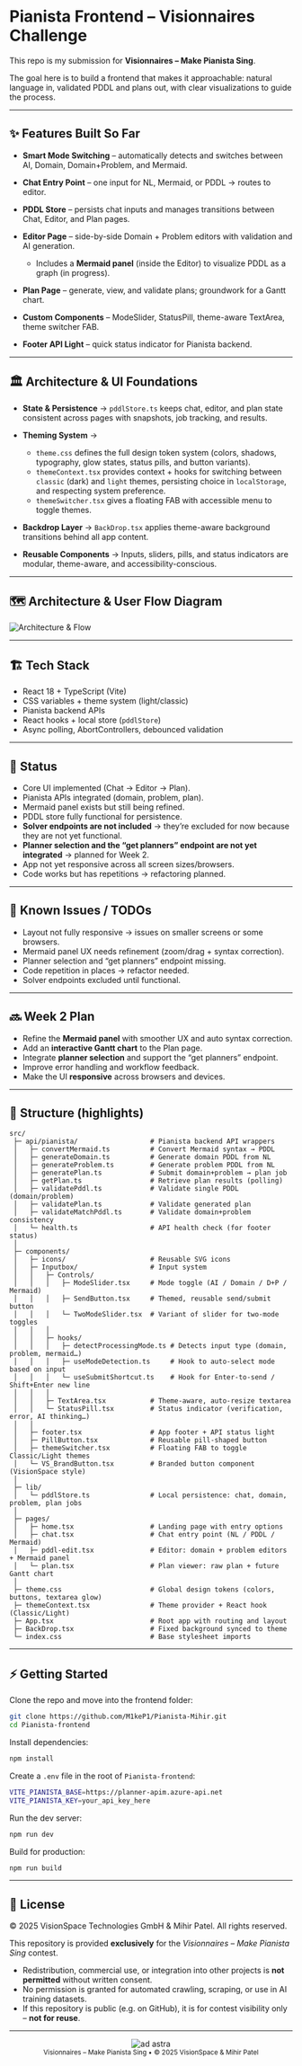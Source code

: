 # Pianista Frontend – Visionnaires Challenge

This repo is my submission for **Visionnaires – Make Pianista Sing**.

The goal here is to build a frontend that makes it approachable: natural language in, validated PDDL and plans out, with clear visualizations to guide the process.

---

## ✨ Features Built So Far

* **Smart Mode Switching** – automatically detects and switches between AI, Domain, Domain+Problem, and Mermaid.
* **Chat Entry Point** – one input for NL, Mermaid, or PDDL → routes to editor.
* **PDDL Store** – persists chat inputs and manages transitions between Chat, Editor, and Plan pages.
* **Editor Page** – side-by-side Domain + Problem editors with validation and AI generation.

  * Includes a **Mermaid panel** (inside the Editor) to visualize PDDL as a graph (in progress).
* **Plan Page** – generate, view, and validate plans; groundwork for a Gantt chart.
* **Custom Components** – ModeSlider, StatusPill, theme-aware TextArea, theme switcher FAB.
* **Footer API Light** – quick status indicator for Pianista backend.

---

## 🏛 Architecture & UI Foundations

* **State & Persistence** → `pddlStore.ts` keeps chat, editor, and plan state consistent across pages with snapshots, job tracking, and results.
* **Theming System** →

  * `theme.css` defines the full design token system (colors, shadows, typography, glow states, status pills, and button variants).
  * `themeContext.tsx` provides context + hooks for switching between `classic` (dark) and `light` themes, persisting choice in `localStorage`, and respecting system preference.
  * `themeSwitcher.tsx` gives a floating FAB with accessible menu to toggle themes.
* **Backdrop Layer** → `BackDrop.tsx` applies theme-aware background transitions behind all app content.
* **Reusable Components** → Inputs, sliders, pills, and status indicators are modular, theme-aware, and accessibility-conscious.

---

## 🗺️ Architecture & User Flow Diagram

![Architecture & Flow](/Pianista_Vision_v1.png)

---

## 🏗️ Tech Stack

* React 18 + TypeScript (Vite)
* CSS variables + theme system (light/classic)
* Pianista backend APIs
* React hooks + local store (`pddlStore`)
* Async polling, AbortControllers, debounced validation

---

## 🚦 Status

* Core UI implemented (Chat → Editor → Plan).
* Pianista APIs integrated (domain, problem, plan).
* Mermaid panel exists but still being refined.
* PDDL store fully functional for persistence.
* **Solver endpoints are not included** → they’re excluded for now because they are not yet functional.
* **Planner selection and the “get planners” endpoint are not yet integrated** → planned for Week 2.
* App not yet responsive across all screen sizes/browsers.
* Code works but has repetitions → refactoring planned.

---

## 🐞 Known Issues / TODOs

* Layout not fully responsive → issues on smaller screens or some browsers.
* Mermaid panel UX needs refinement (zoom/drag + syntax correction).
* Planner selection and “get planners” endpoint missing.
* Code repetition in places → refactor needed.
* Solver endpoints excluded until functional.

---

## 🔜 Week 2 Plan

* Refine the **Mermaid panel** with smoother UX and auto syntax correction.
* Add an **interactive Gantt chart** to the Plan page.
* Integrate **planner selection** and support the “get planners” endpoint.
* Improve error handling and workflow feedback.
* Make the UI **responsive** across browsers and devices.

---

## 📂 Structure (highlights)

```
src/
 ├─ api/pianista/                  # Pianista backend API wrappers
 │   ├─ convertMermaid.ts          # Convert Mermaid syntax → PDDL
 │   ├─ generateDomain.ts          # Generate domain PDDL from NL
 │   ├─ generateProblem.ts         # Generate problem PDDL from NL
 │   ├─ generatePlan.ts            # Submit domain+problem → plan job
 │   ├─ getPlan.ts                 # Retrieve plan results (polling)
 │   ├─ validatePddl.ts            # Validate single PDDL (domain/problem)
 │   ├─ validatePlan.ts            # Validate generated plan
 │   ├─ validateMatchPddl.ts       # Validate domain+problem consistency
 │   └─ health.ts                  # API health check (for footer status)
 │
 ├─ components/
 │   ├─ icons/                     # Reusable SVG icons
 │   ├─ Inputbox/                  # Input system
 │   │   ├─ Controls/
 │   │   │   ├─ ModeSlider.tsx     # Mode toggle (AI / Domain / D+P / Mermaid)
 │   │   │   ├─ SendButton.tsx     # Themed, reusable send/submit button
 │   │   │   └─ TwoModeSlider.tsx  # Variant of slider for two-mode toggles
 │   │   │
 │   │   ├─ hooks/
 │   │   │   ├─ detectProcessingMode.ts # Detects input type (domain, problem, mermaid…)
 │   │   │   ├─ useModeDetection.ts     # Hook to auto-select mode based on input
 │   │   │   └─ useSubmitShortcut.ts    # Hook for Enter-to-send / Shift+Enter new line
 │   │   │
 │   │   ├─ TextArea.tsx           # Theme-aware, auto-resize textarea
 │   │   └─ StatusPill.tsx         # Status indicator (verification, error, AI thinking…)
 │   │
 │   ├─ footer.tsx                 # App footer + API status light
 │   ├─ PillButton.tsx             # Reusable pill-shaped button
 │   ├─ themeSwitcher.tsx          # Floating FAB to toggle Classic/Light themes
 │   └─ VS_BrandButton.tsx         # Branded button component (VisionSpace style)
 │
 ├─ lib/
 │   └─ pddlStore.ts               # Local persistence: chat, domain, problem, plan jobs
 │
 ├─ pages/
 │   ├─ home.tsx                   # Landing page with entry options
 │   ├─ chat.tsx                   # Chat entry point (NL / PDDL / Mermaid)
 │   ├─ pddl-edit.tsx              # Editor: domain + problem editors + Mermaid panel
 │   └─ plan.tsx                   # Plan viewer: raw plan + future Gantt chart
 │
 ├─ theme.css                      # Global design tokens (colors, buttons, textarea glow)
 ├─ themeContext.tsx               # Theme provider + React hook (Classic/Light)
 ├─ App.tsx                        # Root app with routing and layout
 ├─ BackDrop.tsx                   # Fixed background synced to theme
 └─ index.css                      # Base stylesheet imports

```
---

## ⚡ Getting Started

Clone the repo and move into the frontend folder:

```bash
git clone https://github.com/M1keP1/Pianista-Mihir.git
cd Pianista-frontend
```

Install dependencies:

```bash
npm install
```

Create a `.env` file in the root of `Pianista-frontend`:

```bash
VITE_PIANISTA_BASE=https://planner-apim.azure-api.net
VITE_PIANISTA_KEY=your_api_key_here
```

Run the dev server:

```bash
npm run dev
```

Build for production:

```bash
npm run build
```

---

## 📜 License

© 2025 VisionSpace Technologies GmbH & Mihir Patel.
All rights reserved.

This repository is provided **exclusively** for the *Visionnaires – Make Pianista Sing* contest.

* Redistribution, commercial use, or integration into other projects is **not permitted** without written consent.
* No permission is granted for automated crawling, scraping, or use in AI training datasets.
* If this repository is public (e.g. on GitHub), it is for contest visibility only – **not for reuse**.

---

<p align="center">
  <img alt="ad astra" src="https://img.shields.io/badge/ad%20astra-build%20%7C%20iterate%20%7C%20orbit-4f46e5?style=for-the-badge">
  <br/>
  <sub>Visionnaires – Make Pianista Sing • © 2025 VisionSpace & Mihir Patel</sub>
</p>

